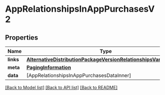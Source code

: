 # AppRelationshipsInAppPurchasesV2

## Properties
Name | Type | Description | Notes
------------ | ------------- | ------------- | -------------
**links** | [**AlternativeDistributionPackageVersionRelationshipsVariantsLinks**](AlternativeDistributionPackageVersionRelationshipsVariantsLinks.md) |  | [optional] 
**meta** | [**PagingInformation**](PagingInformation.md) |  | [optional] 
**data** | [AppRelationshipsInAppPurchasesDataInner] |  | [optional] 

[[Back to Model list]](../README.md#documentation-for-models) [[Back to API list]](../README.md#documentation-for-api-endpoints) [[Back to README]](../README.md)


